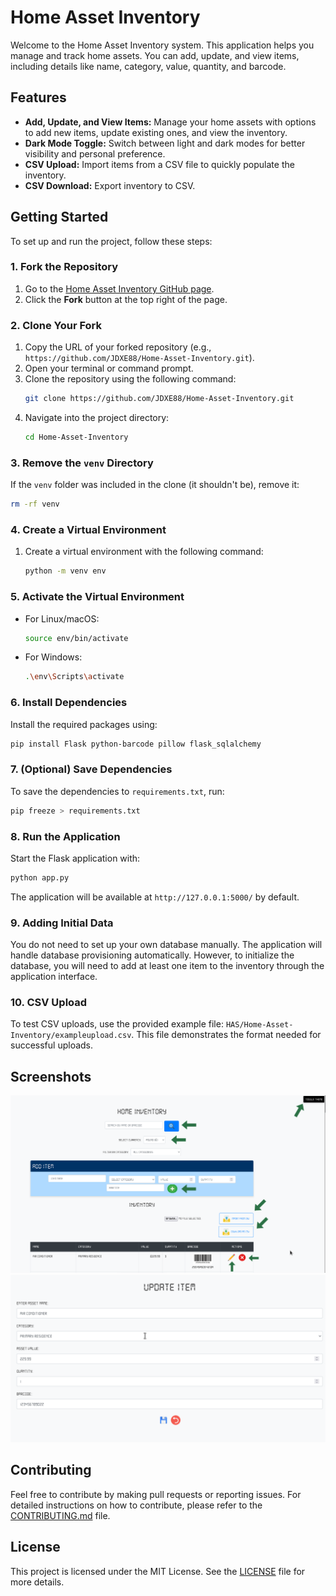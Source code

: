 # Home Asset Inventory

Welcome to the Home Asset Inventory system. This application helps you manage and track home assets. You can add, update, and view items, including details like name, category, value, quantity, and barcode.

## Features

- **Add, Update, and View Items:** Manage your home assets with options to add new items, update existing ones, and view the inventory.
- **Dark Mode Toggle:** Switch between light and dark modes for better visibility and personal preference.
- **CSV Upload:** Import items from a CSV file to quickly populate the inventory.
- **CSV Download:** Export inventory to CSV.

## Getting Started

To set up and run the project, follow these steps:

### 1. Fork the Repository

1. Go to the [Home Asset Inventory GitHub page](https://github.com/JDXE88/Home-Asset-Inventory).
2. Click the **Fork** button at the top right of the page.

### 2. Clone Your Fork

1. Copy the URL of your forked repository (e.g., `https://github.com/JDXE88/Home-Asset-Inventory.git`).
2. Open your terminal or command prompt.
3. Clone the repository using the following command:
   ```bash
   git clone https://github.com/JDXE88/Home-Asset-Inventory.git
   ```
4. Navigate into the project directory:
   ```bash
   cd Home-Asset-Inventory
   ```

### 3. Remove the `venv` Directory

If the `venv` folder was included in the clone (it shouldn't be), remove it:
```bash
rm -rf venv
```

### 4. Create a Virtual Environment

1. Create a virtual environment with the following command:
   ```bash
   python -m venv env
   ```

### 5. Activate the Virtual Environment

- For Linux/macOS:
  ```bash
  source env/bin/activate
  ```

- For Windows:
  ```bash
  .\env\Scripts\activate
  ```

### 6. Install Dependencies

Install the required packages using:
```bash
pip install Flask python-barcode pillow flask_sqlalchemy
```

### 7. (Optional) Save Dependencies

To save the dependencies to `requirements.txt`, run:
```bash
pip freeze > requirements.txt
```

### 8. Run the Application

Start the Flask application with:
```bash
python app.py
```
The application will be available at `http://127.0.0.1:5000/` by default.

### 9. Adding Initial Data

You do not need to set up your own database manually. The application will handle database provisioning automatically. However, to initialize the database, you will need to add at least one item to the inventory through the application interface.

### 10. CSV Upload

To test CSV uploads, use the provided example file: `HAS/Home-Asset-Inventory/exampleupload.csv`. This file demonstrates the format needed for successful uploads.

## Screenshots

<!-- Here are some screenshots of the application:-->

![Screenshot 1](https://github.com/JDXE88/Home-Asset-Inventory/blob/main/screenshots/screenshot.png)
![Screenshot 2](https://github.com/JDXE88/Home-Asset-Inventory/blob/main/screenshots/screenshot2.png)

## Contributing

Feel free to contribute by making pull requests or reporting issues. For detailed instructions on how to contribute, please refer to the [CONTRIBUTING.md](CONTRIBUTING.md) file.

## License

This project is licensed under the MIT License. See the [LICENSE](LICENSE) file for more details.
